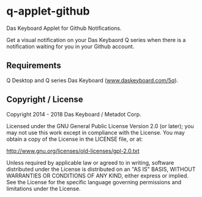 # q-applet-github

Das Keyboard Applet for Github Notifications.

Get a visual notification on your Das Keybaord Q series when there 
is a notification waiting for you in your Github account.

## Requirements

Q Desktop and Q series Das Keyboard (www.daskeyboard.com/5q).

## Copyright / License

Copyright 2014 - 2018 Das Keyboard / Metadot Corp.

Licensed under the GNU General Public License Version 2.0 (or later);
you may not use this work except in compliance with the License.
You may obtain a copy of the License in the LICENSE file, or at:

   http://www.gnu.org/licenses/old-licenses/gpl-2.0.txt

Unless required by applicable law or agreed to in writing, software
distributed under the License is distributed on an "AS IS" BASIS,
WITHOUT WARRANTIES OR CONDITIONS OF ANY KIND, either express or implied.
See the License for the specific language governing permissions and
limitations under the License.
